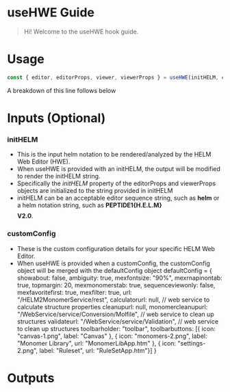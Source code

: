# useHWE Guide

> Hi! Welcome to the useHWE hook guide.

# Usage
```js
const { editor, editorProps, viewer, viewerProps } = useHWE(initHELM, customConfig);
```

A breakdown of this line follows below

# Inputs (Optional)

### initHELM
 *   This is the input helm notation to be rendered/analyzed by the HELM Web Editor (HWE).
 *   When useHWE is provided with an initHELM, the output will be modified to render the initHELM string.
   *  Specifically the *initHELM* property of the editorProps and viewerProps objects are initialized to the string provided in initHELM
 *   initHELM can be an acceptable editor sequence string, such as **helm** or a helm notation string, such as **PEPTIDE1{H.E.L.M}$$$$V2.0**.
 

### customConfig 
 *   These is the custom configuration details for your specific HELM Web Editor.
 *   When useHWE is provided when a customConfig, the customConfig object will be merged with the defaultConfig object 
 defaultConfig = {
    showabout: false,
    ambiguity: true,
    mexfontsize: "90%",
    mexrnapinontab: true, 
    topmargin: 20,
    mexmonomerstab: true,
    sequenceviewonly: false,
    mexfavoritefirst: true,
    mexfilter: true,
    url: "/HELM2MonomerService/rest", 
    calculatorurl: null, // web service to calculate structure properties
    cleanupurl: null,
    monomercleanupurl: "/WebService/service/Conversion/Molfile", // web service to clean up structures
    validateurl: "/WebService/service/Validation", // web service to clean up structures
    toolbarholder: "toolbar",
    toolbarbuttons: [{ icon: "canvas-1.png", label: "Canvas" }, { icon: "monomers-2.png", label: "Monomer Library", url: "MonomerLibApp.htm" }, { icon: "settings-2.png", label: "Ruleset", url: "RuleSetApp.htm"}]
}

# Outputs